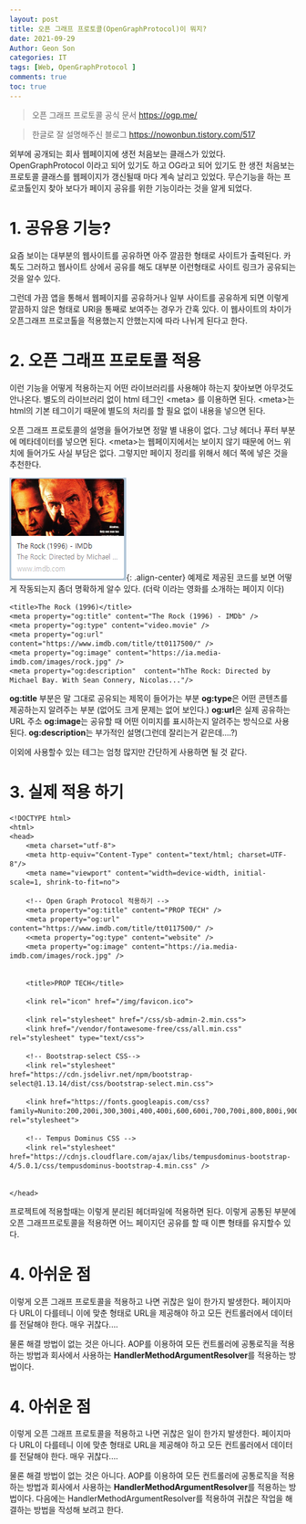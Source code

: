 ```yaml
---
layout: post
title: 오픈 그래프 프로토콜(OpenGraphProtocol)이 뭐지?
date: 2021-09-29
Author: Geon Son
categories: IT
tags: [Web, OpenGraphProtocol ]
comments: true
toc: true
---
```


> 오픈 그래프 프로토콜 공식 문서
https://ogp.me/

> 한글로 잘 설명해주신 블로그
https://nowonbun.tistory.com/517

외부에 공개되는 회사 웹페이지에 생전 처음보는 클래스가 있었다. OpenGraphProtocol 이라고 되어 있기도 하고 OG라고 되어 있기도 한 생전 처음보는 프로토콜 클래스를 웹페이지가 갱신될때 마다 계속 날리고 있었다. 무슨기능을 하는 프로코톨인지 찾아 보다가 페이지 공유를 위한 기능이라는 것을 알게 되었다.



# 1. 공유용 기능?

요즘 보이는 대부분의 웹사이트를 공유하면 아주 깔끔한 형태로 사이트가 출력된다.
카톡도 그러하고 웹사이트 상에서 공유를 해도 대부분 이런형태로 사이트 링크가 공유되는 것을 알수 있다.

그런데 가끔 앱을 통해서 웹페이지를 공유하거나 일부 사이트를 공유하게 되면 이렇게 깥끔하지 않은 형태로 URl을 통째로 보여주는 경우가 간혹 있다. 이 웹사이트의 차이가 오픈그래프 프로코톨을 적용했는지 안했는지에 따라 나뉘게 된다고 한다.



# 2. 오픈 그래프 프로토콜 적용
이런 기능을 어떻게 적용하는지 어떤 라이브러리를 사용해야 하는지 찾아보면 아무것도 안나온다. 별도의 라이브러리 없이 html 테그인 &lt;meta&gt; 를 이용하면 된다.  &lt;meta&gt;는 html의 기본 테그이기 때문에 별도의 처리를 할 필요 없이 내용을 넣으면 된다.

오픈 그래프 프로토콜의 설명을 들어가보면 정말 별 내용이 없다.
그냥 헤더나 푸터 부분에 메타데이터를  넣으면 된다. &lt;meta&gt;는 웹페이지에서는 보이지 않기 때문에 어느 위치에 들어가도 사실 부담은 없다. 그렇지만 페이지 정리를 위해서 헤더 쪽에 넣은 것을 추천한다.


![](/images/it/l_7c694acc.png){: .align-center}
예제로 제공된 코드를 보면 어떻게 작동되는지 좀더 명확하게 알수 있다.
(더락 이라는 영화를 소개하는 페이지 이다)

```
<title>The Rock (1996)</title>
<meta property="og:title" content="The Rock (1996) - IMDb" />
<meta property="og:type" content="video.movie" />
<meta property="og:url" content="https://www.imdb.com/title/tt0117500/" />
<meta property="og:image" content="https://ia.media-imdb.com/images/rock.jpg" />
<meta property="og:description"  content="hThe Rock: Directed by Michael Bay. With Sean Connery, Nicolas..."/>
```



**og:title** 부분은 말 그대로 공유되는 제목이 들어가는 부분
**og:type**은 어떤 콘텐츠를 제공하는지 알려주는 부분 (없어도 크게 문제는 없어 보인다.)
**og:url**은 실제 공유하는 URL 주소
**og:image**는 공유할 때 어떤 이미지를 표시하는지 알려주는 방식으로 사용된다.
**og:description**는 부가적인 설명(그런데 잘리는거 같은데....?)

이외에 사용할수 있는 테그는 엄청 많지만 간단하게 사용하면 될 것 같다.



# 3. 실제 적용 하기
```
<!DOCTYPE html>
<html>
<head>
    <meta charset="utf-8">
    <meta http-equiv="Content-Type" content="text/html; charset=UTF-8"/>
    <meta name="viewport" content="width=device-width, initial-scale=1, shrink-to-fit=no">

    <!-- Open Graph Protocol 적용하기 -->
    <meta property="og:title" content="PROP TECH" />
    <meta property="og:url" content="https://www.imdb.com/title/tt0117500/" />
    <<meta property="og:type" content="website" />
    <meta property="og:image" content="https://ia.media-imdb.com/images/rock.jpg" />


    <title>PROP TECH</title>

    <link rel="icon" href="/img/favicon.ico">

    <link rel="stylesheet" href="/css/sb-admin-2.min.css">
    <link href="/vendor/fontawesome-free/css/all.min.css" rel="stylesheet" type="text/css">

    <!-- Bootstrap-select CSS-->
    <link rel="stylesheet" href="https://cdn.jsdelivr.net/npm/bootstrap-select@1.13.14/dist/css/bootstrap-select.min.css">

    <link href="https://fonts.googleapis.com/css?family=Nunito:200,200i,300,300i,400,400i,600,600i,700,700i,800,800i,900,900i" rel="stylesheet">

    <!-- Tempus Dominus CSS -->
    <link rel="stylesheet" href="https://cdnjs.cloudflare.com/ajax/libs/tempusdominus-bootstrap-4/5.0.1/css/tempusdominus-bootstrap-4.min.css" />


</head>

```

프로젝트에 적용할때는 이렇게 분리된 헤더파일에 적용하면 된다. 이렇게 공통된 부분에 오픈 그래프프로토콜을 적용하면 어느 페이지던 공유를 할 때 이쁜 형태를 유지할수 있다.



# 4. 아쉬운 점
이렇게 오픈 그래프 프로토콜을 적용하고 나면 귀찮은 일이 한가지 발생한다.
페이지마다 URL이 다를테니 이에 맞춘 형태로 URL을 제공해야 하고 모든 컨트롤러에서 데이터를 전달해야 한다. 매우 귀찮다....



물론 해결 방법이 없는 것은 아니다. AOP를 이용하여 모든 컨트롤러에 공통로직을 적용하는 방법과
회사에서 사용하는 **HandlerMethodArgumentResolver**를 적용하는 방법이다.


# 4. 아쉬운 점
이렇게 오픈 그래프 프로토콜을 적용하고 나면 귀찮은 일이 한가지 발생한다.
페이지마다 URL이 다를테니 이에 맞춘 형태로 URL을 제공해야 하고 모든 컨트롤러에서 데이터를 전달해야 한다. 매우 귀찮다....



물론 해결 방법이 없는 것은 아니다. AOP를 이용하여 모든 컨트롤러에 공통로직을 적용하는 방법과
회사에서 사용하는 **HandlerMethodArgumentResolver**를 적용하는 방법이다.
다음에는 HandlerMethodArgumentResolver를 적용하여 귀찮은 작업을 해결하는 방법을 작성해 보려고 한다.
